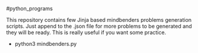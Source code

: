 #python_programs

This repository contains few Jinja based mindbenders problems generation
scripts. Just append to the .json file for more problems to be generated and
they will be ready. This is really useful if you want some practice.

* python3 mindbenders.py
